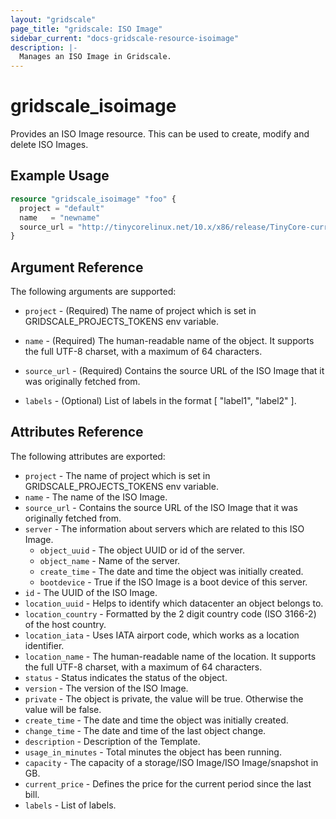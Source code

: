 ```yaml
---
layout: "gridscale"
page_title: "gridscale: ISO Image"
sidebar_current: "docs-gridscale-resource-isoimage"
description: |-
  Manages an ISO Image in Gridscale.
---
```


# gridscale_isoimage

Provides an ISO Image resource. This can be used to create, modify and delete ISO Images.

## Example Usage

```terraform
resource "gridscale_isoimage" "foo" {
  project = "default"
  name   = "newname"
  source_url = "http://tinycorelinux.net/10.x/x86/release/TinyCore-current.iso"
}
```


## Argument Reference

The following arguments are supported:

* `project` - (Required) The name of project which is set in GRIDSCALE_PROJECTS_TOKENS env variable.

* `name` - (Required) The human-readable name of the object. It supports the full UTF-8 charset, with a maximum of 64 characters.

* `source_url` - (Required) Contains the source URL of the ISO Image that it was originally fetched from.

* `labels` - (Optional) List of labels in the format [ "label1", "label2" ].

## Attributes Reference

The following attributes are exported:

* `project` - The name of project which is set in GRIDSCALE_PROJECTS_TOKENS env variable.
* `name` - The name of the ISO Image.
* `source_url` - Contains the source URL of the ISO Image that it was originally fetched from.
* `server` - The information about servers which are related to this ISO Image.
    * `object_uuid` - The object UUID or id of the server.
    * `object_name` - Name of the server.
    * `create_time` - The date and time the object was initially created.
    * `bootdevice` - True if the ISO Image is a boot device of this server.
* `id` - The UUID of the ISO Image.
* `location_uuid` - Helps to identify which datacenter an object belongs to.
* `location_country` - Formatted by the 2 digit country code (ISO 3166-2) of the host country.
* `location_iata` - Uses IATA airport code, which works as a location identifier.
* `location_name` - The human-readable name of the location. It supports the full UTF-8 charset, with a maximum of 64 characters.
* `status` - Status indicates the status of the object.
* `version` - The version of the ISO Image.
* `private` - The object is private, the value will be true. Otherwise the value will be false.
* `create_time` - The date and time the object was initially created.
* `change_time` - The date and time of the last object change.
* `description` - Description of the Template.
* `usage_in_minutes` - Total minutes the object has been running.
* `capacity` - The capacity of a storage/ISO Image/ISO Image/snapshot in GB.
* `current_price` - Defines the price for the current period since the last bill.
* `labels` - List of labels.
